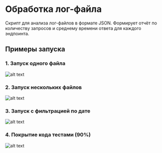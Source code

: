 # Обработка лог-файла

Скрипт для анализа лог-файлов в формате JSON. Формирует отчёт по количеству запросов и среднему времени ответа для каждого эндпоинта.

## Примеры запуска

### 1.  Запуск одного файла
![alt text](image1.png)

### 2. Запуск нескольких файлов
![alt text](image2.png)

### 3. Запуск с фильтрацией по дате
![alt text](image3.png)

### 4. Покрытие кода тестами (90%)
![alt text](image4.png)